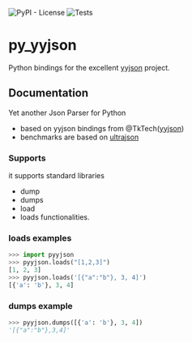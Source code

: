 ![PyPI - License](https://img.shields.io/pypi/l/yyjson.svg?style=flat-square)
![Tests](https://github.com/TkTech/py_yyjson/workflows/Run%20tests/badge.svg)

# py_yyjson

Python bindings for the excellent [yyjson][] project.

## Documentation

[yyjson]: https://github.com/ibireme/yyjson
[py_yyjson]: http://github.com/TkTech/py_yyjson

Yet another Json Parser for Python
- based on yyjson bindings from @TkTech([yyjson](https://github.com/ibireme/yyjson))
- benchmarks are based on [ultrajson](https://github.com/ultrajson/ultrajson)

### Supports
it supports standard libraries
- dump
- dumps
- load
- loads
functionalities.

### loads examples
```python
>>> import pyyjson
>>> pyyjson.loads("[1,2,3]")
[1, 2, 3]
>>> pyyjson.loads('[{"a":"b"}, 3, 4]')
[{'a': 'b'}, 3, 4]
```
### dumps example
```python
>>> pyyjson.dumps([{'a': 'b'}, 3, 4])
'[{"a":"b"},3,4]'
```
